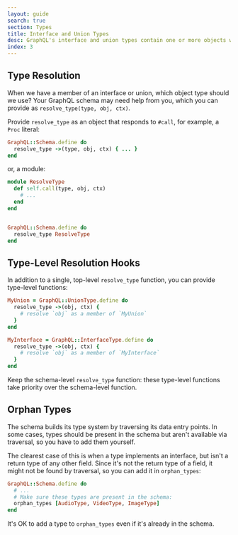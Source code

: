 ```yaml
---
layout: guide
search: true
section: Types
title: Interface and Union Types
desc: GraphQL's interface and union types contain one or more objects with something in common
index: 3
---
```


## Type Resolution

When we have a member of an interface or union, which object type should we use? Your GraphQL schema may need help from you, which you can provide as `resolve_type(type, obj, ctx)`.

Provide `resolve_type` as an object that responds to `#call`, for example, a `Proc` literal:

```ruby
GraphQL::Schema.define do
  resolve_type ->(type, obj, ctx) { ... }
end
```

or, a module:

```ruby
module ResolveType
  def self.call(type, obj, ctx)
    # ...
  end
end


GraphQL::Schema.define do
  resolve_type ResolveType
end
```

## Type-Level Resolution Hooks

In addition to a single, top-level `resolve_type` function, you can provide type-level functions:

```ruby
MyUnion = GraphQL::UnionType.define do
  resolve_type ->(obj, ctx) {
    # resolve `obj` as a member of `MyUnion`
  }
end

MyInterface = GraphQL::InterfaceType.define do
  resolve_type ->(obj, ctx) {
    # resolve `obj` as a member of `MyInterface`
  }
end
```

Keep the schema-level `resolve_type` function: these type-level functions take priority over the schema-level function.

## Orphan Types

The schema builds its type system by traversing its data entry points. In some cases, types should be present in the schema but aren't available via traversal, so you have to add them yourself.

The clearest case of this is when a type implements an interface, but isn't a return type of any other field. Since it's not the return type of a field, it might not be found by traversal, so you can add it in `orphan_types`:

```ruby
GraphQL::Schema.define do
  # ...
  # Make sure these types are present in the schema:
  orphan_types [AudioType, VideoType, ImageType]
end
```

It's OK to add a type to `orphan_types` even if it's already in the schema.
